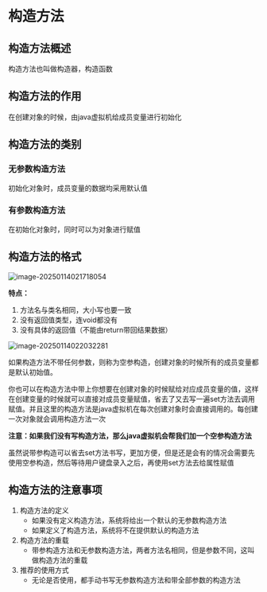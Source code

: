 # 构造方法

## 构造方法概述

构造方法也叫做构造器，构造函数

## 构造方法的作用

在创建对象的时候，由java虚拟机给成员变量进行初始化

## 构造方法的类别

### 无参数构造方法

初始化对象时，成员变量的数据均采用默认值

### 有参数构造方法

在初始化对象时，同时可以为对象进行赋值

## 构造方法的格式

![image-20250114021718054](https://pic.hibugs.net/NGBTEAM/image-20250114021718054.png)

**特点：**

1. 方法名与类名相同，大小写也要一致
2. 没有返回值类型，连void都没有
3. 没有具体的返回值（不能由return带回结果数据）

![image-20250114022032281](https://pic.hibugs.net/NGBTEAM/image-20250114022032281.png)

如果构造方法不带任何参数，则称为空参构造，创建对象的时候所有的成员变量都是默认初始值。

你也可以在构造方法中带上你想要在创建对象的时候赋给对应成员变量的值，这样在创建变量的时候就可以直接对成员变量赋值，省去了又去写一遍set方法去调用赋值。并且这里的构造方法是java虚拟机在每次创建对象时会直接调用的。每创建一次对象就会调用构造方法一次

**注意：如果我们没有写构造方法，那么java虚拟机会帮我们加一个空参构造方法**

虽然说带参构造可以省去set方法书写，更加方便，但是还是会有的情况会需要先使用空参构造，然后等待用户键盘录入之后，再使用set方法去给属性赋值

## 构造方法的注意事项

1. 构造方法的定义
   - 如果没有定义构造方法，系统将给出一个默认的无参数构造方法
   - 如果定义了构造方法，系统将不在提供默认的构造方法
2. 构造方法的重载
   - 带参构造方法和无参数构造方法，两者方法名相同，但是参数不同，这叫做构造方法的重载
3. 推荐的使用方式
   - 无论是否使用，都手动书写无参数构造方法和带全部参数的构造方法